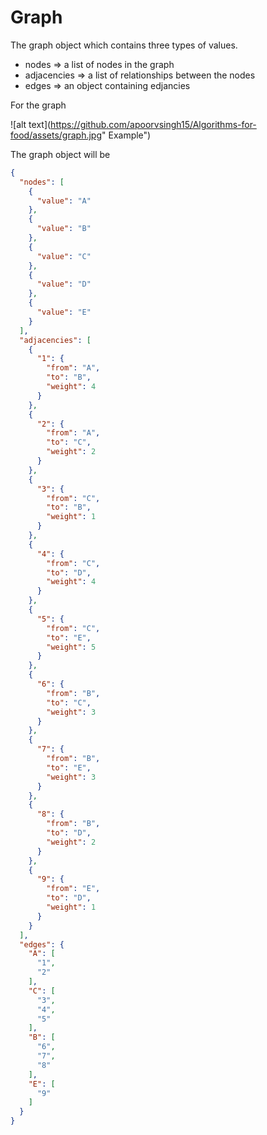 # Graph

The graph object which contains three types of values.

- nodes       => a list of nodes in the graph
- adjacencies => a list of relationships between the nodes
- edges       => an object containing edjancies

For the graph

![alt text](https://github.com/apoorvsingh15/Algorithms-for-food/assets/graph.jpg" Example")

The graph object will be

```json
{
  "nodes": [
    {
      "value": "A"
    },
    {
      "value": "B"
    },
    {
      "value": "C"
    },
    {
      "value": "D"
    },
    {
      "value": "E"
    }
  ],
  "adjacencies": [
    {
      "1": {
        "from": "A",
        "to": "B",
        "weight": 4
      }
    },
    {
      "2": {
        "from": "A",
        "to": "C",
        "weight": 2
      }
    },
    {
      "3": {
        "from": "C",
        "to": "B",
        "weight": 1
      }
    },
    {
      "4": {
        "from": "C",
        "to": "D",
        "weight": 4
      }
    },
    {
      "5": {
        "from": "C",
        "to": "E",
        "weight": 5
      }
    },
    {
      "6": {
        "from": "B",
        "to": "C",
        "weight": 3
      }
    },
    {
      "7": {
        "from": "B",
        "to": "E",
        "weight": 3
      }
    },
    {
      "8": {
        "from": "B",
        "to": "D",
        "weight": 2
      }
    },
    {
      "9": {
        "from": "E",
        "to": "D",
        "weight": 1
      }
    }
  ],
  "edges": {
    "A": [
      "1",
      "2"
    ],
    "C": [
      "3",
      "4",
      "5"
    ],
    "B": [
      "6",
      "7",
      "8"
    ],
    "E": [
      "9"
    ]
  }
}
```